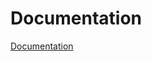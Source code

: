 



# Documentation
[Documentation](https://drive.google.com/file/d/1MS8oeQzBQfPpfsRfAVuWvqG9FnyRluW0/view?usp=drivesdk)
